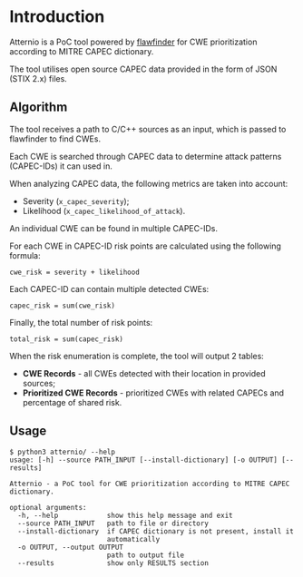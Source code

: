 # Introduction

Atternio is a PoC tool powered by [flawfinder](https://github.com/david-a-wheeler/flawfinder) for CWE prioritization according to MITRE CAPEC dictionary.

The tool utilises open source CAPEC data provided in the form of JSON (STIX 2.x) files.

## Algorithm

The tool receives a path to C/C++ sources as an input, which is passed to flawfinder to find CWEs.

Each CWE is searched through CAPEC data to determine attack patterns (CAPEC-IDs) it can used in.

When analyzing CAPEC data, the following metrics are taken into account:

* Severity (`x_capec_severity`);
* Likelihood (`x_capec_likelihood_of_attack`).

An individual CWE can be found in multiple CAPEC-IDs.

For each CWE in CAPEC-ID risk points are calculated using the following formula:

```text
cwe_risk = severity + likelihood
```

Each CAPEC-ID can contain multiple detected CWEs:

```text
capec_risk = sum(cwe_risk)
```

Finally, the total number of risk points:

```text
total_risk = sum(capec_risk)
```

When the risk enumeration is complete, the tool will output 2 tables:

* **CWE Records** - all CWEs detected with their location in provided sources;
* **Prioritized CWE Records** - prioritized CWEs with related CAPECs and percentage of shared risk.

## Usage

```help
$ python3 atternio/ --help
usage: [-h] --source PATH_INPUT [--install-dictionary] [-o OUTPUT] [--results]

Atternio - a PoC tool for CWE prioritization according to MITRE CAPEC dictionary.

optional arguments:
  -h, --help            show this help message and exit
  --source PATH_INPUT   path to file or directory
  --install-dictionary  if CAPEC dictionary is not present, install it
                        automatically
  -o OUTPUT, --output OUTPUT
                        path to output file
  --results             show only RESULTS section
 ```
